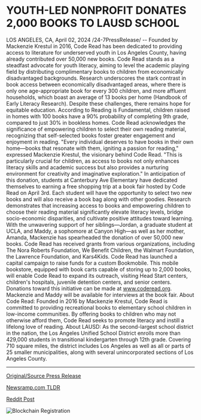 # YOUTH-LED NONPROFIT DONATES 2,000 BOOKS TO LAUSD SCHOOL

LOS ANGELES, CA, April 02, 2024 /24-7PressRelease/ -- Founded by Mackenzie Krestul in 2016, Code Read has been dedicated to providing access to literature for underserved youth in Los Angeles County, having already contributed over 50,000 new books. Code Read stands as a steadfast advocate for youth literacy, aiming to level the academic playing field by distributing complimentary books to children from economically disadvantaged backgrounds.  Research underscores the stark contrast in book access between economically disadvantaged areas, where there is only one age-appropriate book for every 300 children, and more affluent households, which boast an average of 13 books per home (Handbook of Early Literacy Research). Despite these challenges, there remains hope for equitable education. According to Reading is Fundamental, children raised in homes with 100 books have a 90% probability of completing 9th grade, compared to just 30% in bookless homes. Code Read acknowledges the significance of empowering children to select their own reading material, recognizing that self-selected books foster greater engagement and enjoyment in reading.  "Every individual deserves to have books in their own home—books that resonate with them, igniting a passion for reading," expressed Mackenzie Krestul, the visionary behind Code Read. "This is particularly crucial for children, as access to books not only enhances literacy skills and academic success but also provides a nurturing environment for creativity and imaginative exploration."  In anticipation of this donation, students at Canterbury Ave Elementary have dedicated themselves to earning a free shopping trip at a book fair hosted by Code Read on April 3rd. Each student will have the opportunity to select two new books and will also receive a book bag along with other goodies.  Research demonstrates that increasing access to books and empowering children to choose their reading material significantly elevate literacy levels, bridge socio-economic disparities, and cultivate positive attitudes toward learning.  With the unwavering support of her siblings—Jordan, a graduate student at UCLA, and Maddy, a sophomore at Canyon High—as well as her mother, Amanda, Mackenzie has spearheaded the donation of over 50,000 new books. Code Read has received grants from various organizations, including The Nora Roberts Foundation, We Benefit Children, the Walmart Foundation, the Lawrence Foundation, and Kars4Kids.  Code Read has launched a capital campaign to raise funds for a custom Bookmobile. This mobile bookstore, equipped with book carts capable of storing up to 2,000 books, will enable Code Read to expand its outreach, visiting Head Start centers, children's hospitals, juvenile detention centers, and senior centers. Donations toward this initiative can be made at www.coderead.org.  Mackenzie and Maddy will be available for interviews at the book fair.  About Code Read: Founded in 2016 by Mackenzie Krestul, Code Read is committed to providing recreational books to elementary school children in low-income communities. By offering books to children who may not otherwise afford them, Code Read seeks to promote literacy and instill a lifelong love of reading.  About LAUSD: As the second-largest school district in the nation, the Los Angeles Unified School District enrolls more than 429,000 students in transitional kindergarten through 12th grade. Covering 710 square miles, the district includes Los Angeles as well as all or parts of 25 smaller municipalities, along with several unincorporated sections of Los Angeles County. 

---

[Original/Source Press Release](https://www.24-7pressrelease.com/press-release/509738/youth-led-nonprofit-donates-2000-books-to-lausd-school)
                    

[Newsramp.com TLDR](None) 



[Reddit Post](https://www.reddit.com/r/BookNews/comments/1btsfs4/code_read_empowers_underserved_youth_with_access/) 



![Blockchain Registration](https://cdn.newsramp.app/24-7PressRelease/qrcode/244/2/cakewSmX.webp)